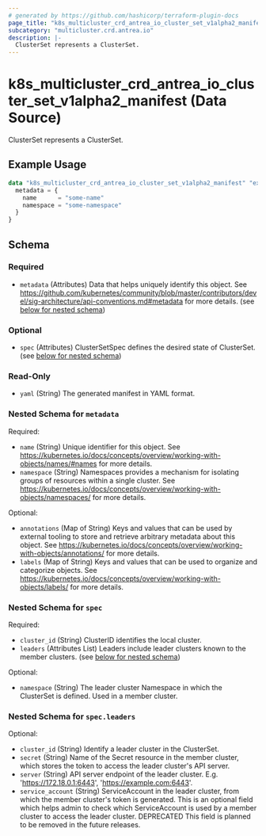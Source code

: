 ```yaml
---
# generated by https://github.com/hashicorp/terraform-plugin-docs
page_title: "k8s_multicluster_crd_antrea_io_cluster_set_v1alpha2_manifest Data Source - terraform-provider-k8s"
subcategory: "multicluster.crd.antrea.io"
description: |-
  ClusterSet represents a ClusterSet.
---
```


# k8s_multicluster_crd_antrea_io_cluster_set_v1alpha2_manifest (Data Source)

ClusterSet represents a ClusterSet.

## Example Usage

```terraform
data "k8s_multicluster_crd_antrea_io_cluster_set_v1alpha2_manifest" "example" {
  metadata = {
    name      = "some-name"
    namespace = "some-namespace"
  }
}
```

<!-- schema generated by tfplugindocs -->
## Schema

### Required

- `metadata` (Attributes) Data that helps uniquely identify this object. See https://github.com/kubernetes/community/blob/master/contributors/devel/sig-architecture/api-conventions.md#metadata for more details. (see [below for nested schema](#nestedatt--metadata))

### Optional

- `spec` (Attributes) ClusterSetSpec defines the desired state of ClusterSet. (see [below for nested schema](#nestedatt--spec))

### Read-Only

- `yaml` (String) The generated manifest in YAML format.

<a id="nestedatt--metadata"></a>
### Nested Schema for `metadata`

Required:

- `name` (String) Unique identifier for this object. See https://kubernetes.io/docs/concepts/overview/working-with-objects/names/#names for more details.
- `namespace` (String) Namespaces provides a mechanism for isolating groups of resources within a single cluster. See https://kubernetes.io/docs/concepts/overview/working-with-objects/namespaces/ for more details.

Optional:

- `annotations` (Map of String) Keys and values that can be used by external tooling to store and retrieve arbitrary metadata about this object. See https://kubernetes.io/docs/concepts/overview/working-with-objects/annotations/ for more details.
- `labels` (Map of String) Keys and values that can be used to organize and categorize objects. See https://kubernetes.io/docs/concepts/overview/working-with-objects/labels/ for more details.


<a id="nestedatt--spec"></a>
### Nested Schema for `spec`

Required:

- `cluster_id` (String) ClusterID identifies the local cluster.
- `leaders` (Attributes List) Leaders include leader clusters known to the member clusters. (see [below for nested schema](#nestedatt--spec--leaders))

Optional:

- `namespace` (String) The leader cluster Namespace in which the ClusterSet is defined. Used in a member cluster.

<a id="nestedatt--spec--leaders"></a>
### Nested Schema for `spec.leaders`

Optional:

- `cluster_id` (String) Identify a leader cluster in the ClusterSet.
- `secret` (String) Name of the Secret resource in the member cluster, which stores the token to access the leader cluster's API server.
- `server` (String) API server endpoint of the leader cluster. E.g. 'https://172.18.0.1:6443', 'https://example.com:6443'.
- `service_account` (String) ServiceAccount in the leader cluster, from which the member cluster's token is generated. This is an optional field which helps admin to check which ServiceAccount is used by a member cluster to access the leader cluster.  DEPRECATED This field is planned to be removed in the future releases.
